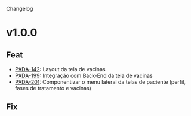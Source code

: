 Changelog

# v1.0.0

## Feat

- [PADA-142](https://givisiez.atlassian.net/browse/PADA-142): Layout da tela de vacinas
- [PADA-199](https://givisiez.atlassian.net/browse/PADA-199): Integração com Back-End da tela de vacinas
- [PADA-201](https://givisiez.atlassian.net/browse/PADA-201): Componentizar o menu lateral da telas de paciente (perfil, fases de tratamento e vacinas)

## Fix
